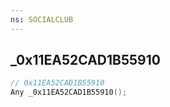 ```yaml
---
ns: SOCIALCLUB
---
```

## _0x11EA52CAD1B55910

```c
// 0x11EA52CAD1B55910
Any _0x11EA52CAD1B55910();
```

